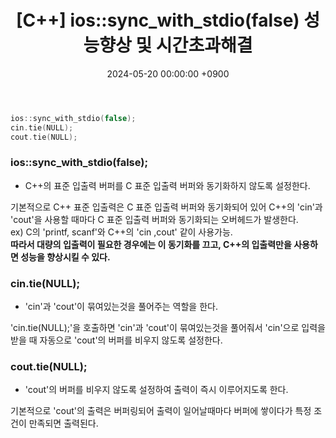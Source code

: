﻿---
#classes: wide
#toc: true
#toc_label: "My Table of Contents"
#toc_icon: "cog"
layout: single
title: "[C++] ios::sync_with_stdio(false) 성능향상 및 시간초과해결"
date: "2024-05-20 00:00:00 +0900"
last_modified_at: "2024-05-20 00:00:00 +0900"
categories:
  - C++
tags:
  - c++
author_profile: true
sidebar:
    nav: docs
---

```c++
ios::sync_with_stdio(false);
cin.tie(NULL);
cout.tie(NULL);
```

### ios::sync_with_stdio(false);
- C++의 표준 입출력 버퍼를 C 표준 입출력 버퍼와 동기화하지 않도록 설정한다.

기본적으로 C++ 표준 입출력은 C 표준 입출력 버퍼와 동기화되어 있어 C++의 'cin'과 'cout'을 사용할 때마다 C 표준 입출력 버퍼와 동기화되는 오버헤드가 발생한다.
<br/>ex) C의 'printf, scanf'와 C++의 'cin ,cout' 같이 사용가능.
<br/>**따라서 대량의 입출력이 필요한 경우에는 이 동기화를 끄고, C++의 입출력만을 사용하면 성능을 향상시킬 수 있다.**

### cin.tie(NULL);
- 'cin'과 'cout'이 묶여있는것을 풀어주는 역할을 한다.

'cin.tie(NULL);'을 호출하면 'cin'과 'cout'이 묶여있는것을 풀어줘서 'cin'으로 입력을 받을 때 자동으로 'cout'의 버퍼를 비우지 않도록 설정한다.

### cout.tie(NULL);
- 'cout'의 버퍼를 비우지 않도록 설정하여 출력이 즉시 이루어지도록 한다.

기본적으로 'cout'의 출력은 버퍼링되어 출력이 일어날때마다 버퍼에 쌓이다가 특정 조건이 만족되면 출력된다.
